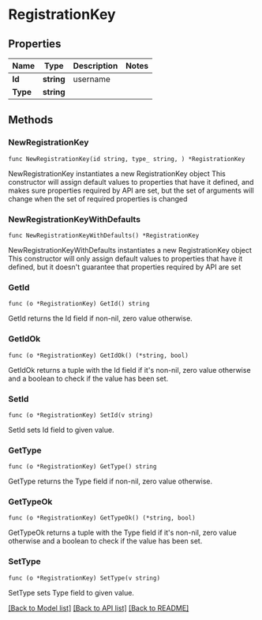 # RegistrationKey

## Properties

Name | Type | Description | Notes
------------ | ------------- | ------------- | -------------
**Id** | **string** | username | 
**Type** | **string** |  | 

## Methods

### NewRegistrationKey

`func NewRegistrationKey(id string, type_ string, ) *RegistrationKey`

NewRegistrationKey instantiates a new RegistrationKey object
This constructor will assign default values to properties that have it defined,
and makes sure properties required by API are set, but the set of arguments
will change when the set of required properties is changed

### NewRegistrationKeyWithDefaults

`func NewRegistrationKeyWithDefaults() *RegistrationKey`

NewRegistrationKeyWithDefaults instantiates a new RegistrationKey object
This constructor will only assign default values to properties that have it defined,
but it doesn't guarantee that properties required by API are set

### GetId

`func (o *RegistrationKey) GetId() string`

GetId returns the Id field if non-nil, zero value otherwise.

### GetIdOk

`func (o *RegistrationKey) GetIdOk() (*string, bool)`

GetIdOk returns a tuple with the Id field if it's non-nil, zero value otherwise
and a boolean to check if the value has been set.

### SetId

`func (o *RegistrationKey) SetId(v string)`

SetId sets Id field to given value.


### GetType

`func (o *RegistrationKey) GetType() string`

GetType returns the Type field if non-nil, zero value otherwise.

### GetTypeOk

`func (o *RegistrationKey) GetTypeOk() (*string, bool)`

GetTypeOk returns a tuple with the Type field if it's non-nil, zero value otherwise
and a boolean to check if the value has been set.

### SetType

`func (o *RegistrationKey) SetType(v string)`

SetType sets Type field to given value.



[[Back to Model list]](../README.md#documentation-for-models) [[Back to API list]](../README.md#documentation-for-api-endpoints) [[Back to README]](../README.md)


